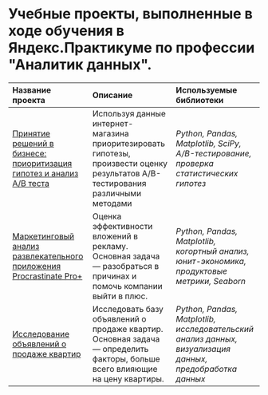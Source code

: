 # Учебные проекты, выполненные в ходе обучения в Яндекс.Практикуме по профессии "Аналитик данных".

| Название проекта | Описание | Используемые библиотеки | 
| :---------------------- | :---------------------- | :---------------------- |
| [Принятие решений в бизнесе: приоритизация гипотез и анализ A/B теста](menshov-da-hypo_a_b_test) | Используя данные интернет-магазина приоритезировать гипотезы, произвести оценку результатов A/B-тестирования различными методами | *Python, Pandas, Matplotlib, SciPy, A/B-тестирование, проверка статистических гипотез* |
| [Маркетинговый анализ развлекательного приложения Procrastinate Pro+](menshov-da-market_res) | Оценка эффективности вложений в рекламу. Основная задача — разобраться в причинах и помочь компании выйти в плюс. | *Python, Pandas, Matplotlib, когортный анализ, юнит-экономика, продуктовые метрики, Seaborn* |
| [Исследование объявлений о продаже квартир](menshov-da-market_res) | Исследовать базу объявлений о продаже квартир. Основная задача — определить факторы, больше всего влияющие на цену квартиры. | *Python, Pandas, Matplotlib, исследовательский анализ данных, визуализация данных, предобработка данных* |